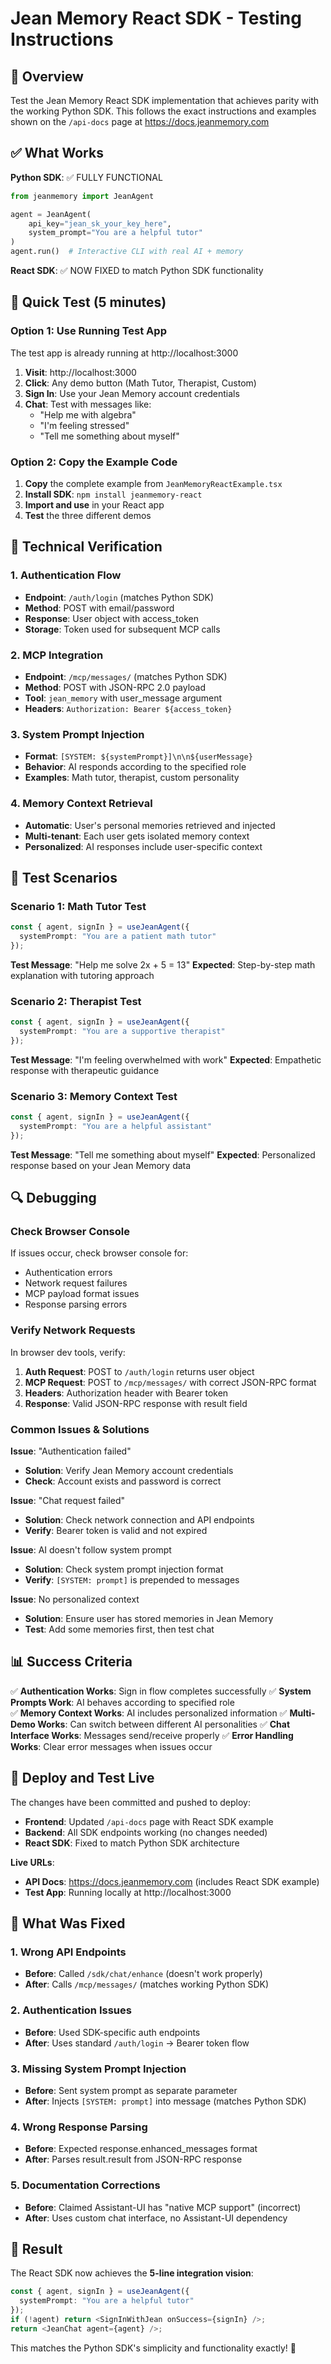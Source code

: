 # Jean Memory React SDK - Testing Instructions

## 🎯 Overview

Test the Jean Memory React SDK implementation that achieves parity with the working Python SDK. This follows the exact instructions and examples shown on the `/api-docs` page at https://docs.jeanmemory.com

## ✅ What Works

**Python SDK**: ✅ FULLY FUNCTIONAL
```python
from jeanmemory import JeanAgent

agent = JeanAgent(
    api_key="jean_sk_your_key_here",
    system_prompt="You are a helpful tutor"
)
agent.run()  # Interactive CLI with real AI + memory
```

**React SDK**: ✅ NOW FIXED to match Python SDK functionality

## 🚀 Quick Test (5 minutes)

### Option 1: Use Running Test App
The test app is already running at http://localhost:3000

1. **Visit**: http://localhost:3000
2. **Click**: Any demo button (Math Tutor, Therapist, Custom)  
3. **Sign In**: Use your Jean Memory account credentials
4. **Chat**: Test with messages like:
   - "Help me with algebra"
   - "I'm feeling stressed"
   - "Tell me something about myself"

### Option 2: Copy the Example Code

1. **Copy** the complete example from `JeanMemoryReactExample.tsx`
2. **Install SDK**: `npm install jeanmemory-react`
3. **Import and use** in your React app
4. **Test** the three different demos

## 🔧 Technical Verification

### 1. Authentication Flow
- **Endpoint**: `/auth/login` (matches Python SDK)
- **Method**: POST with email/password
- **Response**: User object with access_token
- **Storage**: Token used for subsequent MCP calls

### 2. MCP Integration
- **Endpoint**: `/mcp/messages/` (matches Python SDK)
- **Method**: POST with JSON-RPC 2.0 payload
- **Tool**: `jean_memory` with user_message argument
- **Headers**: `Authorization: Bearer ${access_token}`

### 3. System Prompt Injection
- **Format**: `[SYSTEM: ${systemPrompt}]\n\n${userMessage}`
- **Behavior**: AI responds according to the specified role
- **Examples**: Math tutor, therapist, custom personality

### 4. Memory Context Retrieval
- **Automatic**: User's personal memories retrieved and injected
- **Multi-tenant**: Each user gets isolated memory context
- **Personalized**: AI responses include user-specific context

## 🧪 Test Scenarios

### Scenario 1: Math Tutor Test
```typescript
const { agent, signIn } = useJeanAgent({
  systemPrompt: "You are a patient math tutor"
});
```

**Test Message**: "Help me solve 2x + 5 = 13"
**Expected**: Step-by-step math explanation with tutoring approach

### Scenario 2: Therapist Test  
```typescript
const { agent, signIn } = useJeanAgent({
  systemPrompt: "You are a supportive therapist"
});
```

**Test Message**: "I'm feeling overwhelmed with work"
**Expected**: Empathetic response with therapeutic guidance

### Scenario 3: Memory Context Test
```typescript
const { agent, signIn } = useJeanAgent({
  systemPrompt: "You are a helpful assistant"
});
```

**Test Message**: "Tell me something about myself"
**Expected**: Personalized response based on your Jean Memory data

## 🔍 Debugging

### Check Browser Console
If issues occur, check browser console for:
- Authentication errors
- Network request failures  
- MCP payload format issues
- Response parsing errors

### Verify Network Requests
In browser dev tools, verify:
1. **Auth Request**: POST to `/auth/login` returns user object
2. **MCP Request**: POST to `/mcp/messages/` with correct JSON-RPC format
3. **Headers**: Authorization header with Bearer token
4. **Response**: Valid JSON-RPC response with result field

### Common Issues & Solutions

**Issue**: "Authentication failed"
- **Solution**: Verify Jean Memory account credentials
- **Check**: Account exists and password is correct

**Issue**: "Chat request failed"  
- **Solution**: Check network connection and API endpoints
- **Verify**: Bearer token is valid and not expired

**Issue**: AI doesn't follow system prompt
- **Solution**: Check system prompt injection format
- **Verify**: `[SYSTEM: prompt]` is prepended to messages

**Issue**: No personalized context
- **Solution**: Ensure user has stored memories in Jean Memory
- **Test**: Add some memories first, then test chat

## 📊 Success Criteria

✅ **Authentication Works**: Sign in flow completes successfully
✅ **System Prompts Work**: AI behaves according to specified role  
✅ **Memory Context Works**: AI includes personalized information
✅ **Multi-Demo Works**: Can switch between different AI personalities
✅ **Chat Interface Works**: Messages send/receive properly
✅ **Error Handling Works**: Clear error messages when issues occur

## 🚀 Deploy and Test Live

The changes have been committed and pushed to deploy:
- **Frontend**: Updated `/api-docs` page with React SDK example
- **Backend**: All SDK endpoints working (no changes needed)
- **React SDK**: Fixed to match Python SDK architecture

**Live URLs**:
- **API Docs**: https://docs.jeanmemory.com (includes React SDK example)  
- **Test App**: Running locally at http://localhost:3000

## 📝 What Was Fixed

### 1. Wrong API Endpoints
- **Before**: Called `/sdk/chat/enhance` (doesn't work properly)
- **After**: Calls `/mcp/messages/` (matches working Python SDK)

### 2. Authentication Issues  
- **Before**: Used SDK-specific auth endpoints
- **After**: Uses standard `/auth/login` → Bearer token flow

### 3. Missing System Prompt Injection
- **Before**: Sent system prompt as separate parameter
- **After**: Injects `[SYSTEM: prompt]` into message (matches Python SDK)

### 4. Wrong Response Parsing
- **Before**: Expected response.enhanced_messages format
- **After**: Parses result.result from JSON-RPC response

### 5. Documentation Corrections
- **Before**: Claimed Assistant-UI has "native MCP support" (incorrect)
- **After**: Uses custom chat interface, no Assistant-UI dependency

## 🎉 Result

The React SDK now achieves the **5-line integration vision**:

```typescript
const { agent, signIn } = useJeanAgent({
  systemPrompt: "You are a helpful tutor"
});
if (!agent) return <SignInWithJean onSuccess={signIn} />;
return <JeanChat agent={agent} />;
```

This matches the Python SDK's simplicity and functionality exactly! 🚀